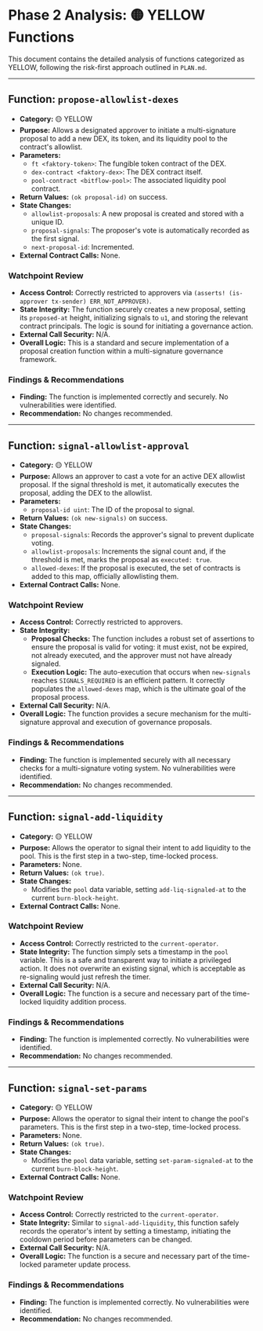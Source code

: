 # Phase 2 Analysis: 🟡 YELLOW Functions

This document contains the detailed analysis of functions categorized as YELLOW, following the risk-first approach outlined in `PLAN.md`.

---

## Function: `propose-allowlist-dexes`

- **Category:** 🟡 YELLOW
- **Purpose:** Allows a designated approver to initiate a multi-signature proposal to add a new DEX, its token, and its liquidity pool to the contract's allowlist.
- **Parameters:**
    - `ft <faktory-token>`: The fungible token contract of the DEX.
    - `dex-contract <faktory-dex>`: The DEX contract itself.
    - `pool-contract <bitflow-pool>`: The associated liquidity pool contract.
- **Return Values:** `(ok proposal-id)` on success.
- **State Changes:**
    - `allowlist-proposals`: A new proposal is created and stored with a unique ID.
    - `proposal-signals`: The proposer's vote is automatically recorded as the first signal.
    - `next-proposal-id`: Incremented.
- **External Contract Calls:** None.

### Watchpoint Review

- **Access Control:** Correctly restricted to approvers via `(asserts! (is-approver tx-sender) ERR_NOT_APPROVER)`.
- **State Integrity:** The function securely creates a new proposal, setting its `proposed-at` height, initializing signals to `u1`, and storing the relevant contract principals. The logic is sound for initiating a governance action.
- **External Call Security:** N/A.
- **Overall Logic:** This is a standard and secure implementation of a proposal creation function within a multi-signature governance framework.

### Findings & Recommendations

- **Finding:** The function is implemented correctly and securely. No vulnerabilities were identified.
- **Recommendation:** No changes recommended.

---

## Function: `signal-allowlist-approval`

- **Category:** 🟡 YELLOW
- **Purpose:** Allows an approver to cast a vote for an active DEX allowlist proposal. If the signal threshold is met, it automatically executes the proposal, adding the DEX to the allowlist.
- **Parameters:**
    - `proposal-id uint`: The ID of the proposal to signal.
- **Return Values:** `(ok new-signals)` on success.
- **State Changes:**
    - `proposal-signals`: Records the approver's signal to prevent duplicate voting.
    - `allowlist-proposals`: Increments the signal count and, if the threshold is met, marks the proposal as `executed: true`.
    - `allowed-dexes`: If the proposal is executed, the set of contracts is added to this map, officially allowlisting them.
- **External Contract Calls:** None.

### Watchpoint Review

- **Access Control:** Correctly restricted to approvers.
- **State Integrity:**
    - **Proposal Checks:** The function includes a robust set of assertions to ensure the proposal is valid for voting: it must exist, not be expired, not already executed, and the approver must not have already signaled.
    - **Execution Logic:** The auto-execution that occurs when `new-signals` reaches `SIGNALS_REQUIRED` is an efficient pattern. It correctly populates the `allowed-dexes` map, which is the ultimate goal of the proposal process.
- **External Call Security:** N/A.
- **Overall Logic:** The function provides a secure mechanism for the multi-signature approval and execution of governance proposals.

### Findings & Recommendations

- **Finding:** The function is implemented securely with all necessary checks for a multi-signature voting system. No vulnerabilities were identified.
- **Recommendation:** No changes recommended.

---

## Function: `signal-add-liquidity`

- **Category:** 🟡 YELLOW
- **Purpose:** Allows the operator to signal their intent to add liquidity to the pool. This is the first step in a two-step, time-locked process.
- **Parameters:** None.
- **Return Values:** `(ok true)`.
- **State Changes:**
    - Modifies the `pool` data variable, setting `add-liq-signaled-at` to the current `burn-block-height`.
- **External Contract Calls:** None.

### Watchpoint Review

- **Access Control:** Correctly restricted to the `current-operator`.
- **State Integrity:** The function simply sets a timestamp in the `pool` variable. This is a safe and transparent way to initiate a privileged action. It does not overwrite an existing signal, which is acceptable as re-signaling would just refresh the timer.
- **External Call Security:** N/A.
- **Overall Logic:** The function is a secure and necessary part of the time-locked liquidity addition process.

### Findings & Recommendations

- **Finding:** The function is implemented correctly. No vulnerabilities were identified.
- **Recommendation:** No changes recommended.

---

## Function: `signal-set-params`

- **Category:** 🟡 YELLOW
- **Purpose:** Allows the operator to signal their intent to change the pool's parameters. This is the first step in a two-step, time-locked process.
- **Parameters:** None.
- **Return Values:** `(ok true)`.
- **State Changes:**
    - Modifies the `pool` data variable, setting `set-param-signaled-at` to the current `burn-block-height`.
- **External Contract Calls:** None.

### Watchpoint Review

- **Access Control:** Correctly restricted to the `current-operator`.
- **State Integrity:** Similar to `signal-add-liquidity`, this function safely records the operator's intent by setting a timestamp, initiating the cooldown period before parameters can be changed.
- **External Call Security:** N/A.
- **Overall Logic:** The function is a secure and necessary part of the time-locked parameter update process.

### Findings & Recommendations

- **Finding:** The function is implemented correctly. No vulnerabilities were identified.
- **Recommendation:** No changes recommended.
